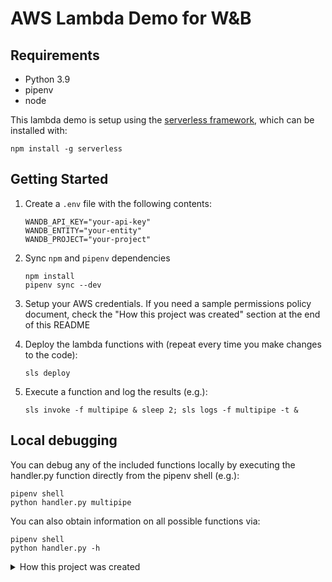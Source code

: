 # AWS Lambda Demo for W&B

## Requirements

- Python 3.9
- pipenv
- node

This lambda demo is setup using the [serverless framework](https://www.serverless.com/), which can be installed with:

```
npm install -g serverless
```

## Getting Started

1. Create a `.env` file with the following contents:
    ```
    WANDB_API_KEY="your-api-key"
    WANDB_ENTITY="your-entity"
    WANDB_PROJECT="your-project"
    ```

2. Sync `npm` and `pipenv` dependencies
    ```shell
    npm install
    pipenv sync --dev
    ```

3. Setup your AWS credentials. If you need a sample permissions policy document, check the "How this project was created" section at the end of this README

4. Deploy the lambda functions with (repeat every time you make changes to the code):
    ```shell
    sls deploy
    ```

5. Execute a function and log the results (e.g.):
    ```shell
    sls invoke -f multipipe & sleep 2; sls logs -f multipipe -t &
    ```

## Local debugging

You can debug any of the included functions locally by executing the handler.py function directly from the pipenv shell (e.g.):
```shell
pipenv shell
python handler.py multipipe
```

You can also obtain information on all possible functions via:
```shell
pipenv shell
python handler.py -h
```

<details>
<summary>How this project was created</summary>

This project was created as follows:

1. Installed serverless framework with:
   ```
   npm install -g serverless
   ```
2. Created a serverless project from the repo root by running:
   ```shell
   sls create --template aws-python3 --path lambda-wandb-test
   ```

3. Created AWS user group with initial permissions created with the [serverless policy generator](https://open-sl.github.io/serverless-permission-generator/). Some required permissions were still missing:
    - `cloudformation:CreateChangeSet`
    - `cloudformation:ExecuteChangeSet`
    - `cloudformation:DeleteChangeSet`
    - `logs:TagResource`
    - `lambda:TagResource`

    ```json
    {
      "Version": "2012-10-17",
      "Statement": [
        {
          "Effect": "Allow",
          "Action": [
            "cloudformation:List*",
            "cloudformation:Get*",
            "cloudformation:ValidateTemplate"
          ],
          "Resource": [
            "*"
          ]
        },
        {
          "Effect": "Allow",
          "Action": [
            "cloudformation:CreateStack",
            "cloudformation:CreateUploadBucket",
            "cloudformation:CreateChangeSet",
            "cloudformation:ExecuteChangeSet",
            "cloudformation:DeleteChangeSet",
            "cloudformation:DeleteStack",
            "cloudformation:Describe*",
            "cloudformation:UpdateStack"
          ],
          "Resource": [
            "arn:aws:cloudformation:{region}:{account_id}:stack/{project_name}-{stage}/*"
          ]
        },
        {
          "Effect": "Allow",
          "Action": [
            "s3:GetBucketLocation",
            "s3:CreateBucket",
            "s3:DeleteBucket",
            "s3:ListBucket",
            "s3:GetBucketPolicy",
            "s3:PutBucketPolicy",
            "s3:ListBucketVersions",
            "s3:PutAccelerateConfiguration",
            "s3:GetEncryptionConfiguration",
            "s3:PutEncryptionConfiguration",
            "s3:DeleteBucketPolicy"
          ],
          "Resource": [
            "arn:aws:s3:::{project_name}*serverlessdeploy*"
          ]
        },
        {
          "Effect": "Allow",
          "Action": [
            "s3:PutObject",
            "s3:GetObject",
            "s3:DeleteObject"
          ],
          "Resource": [
            "arn:aws:s3:::{project_name}*serverlessdeploy*"
          ]
        },
        {
          "Effect": "Allow",
          "Action": [
            "lambda:Get*",
            "lambda:List*",
            "lambda:CreateFunction"
          ],
          "Resource": [
            "*"
          ]
        },
        {
          "Effect": "Allow",
          "Action": [
            "lambda:AddPermission",
            "lambda:CreateAlias",
            "lambda:TagResource",
            "lambda:DeleteFunction",
            "lambda:InvokeFunction",
            "lambda:PublishVersion",
            "lambda:RemovePermission",
            "lambda:Update*"
          ],
          "Resource": [
            "arn:aws:lambda:{region}:{account_id}:function:{project_name}-{stage}-*"
          ]
        },
        {
          "Effect": "Allow",
          "Action": [
            "cloudwatch:GetMetricStatistics"
          ],
          "Resource": [
            "*"
          ]
        },
        {
          "Action": [
            "logs:CreateLogGroup",
            "logs:CreateLogStream",
            "logs:DeleteLogGroup",
            "logs:TagResource"
          ],
          "Resource": [
            "arn:aws:logs:{region}:{account_id}:*"
          ],
          "Effect": "Allow"
        },
        {
          "Action": [
            "logs:PutLogEvents"
          ],
          "Resource": [
            "arn:aws:logs:{region}:{account_id}:*"
          ],
          "Effect": "Allow"
        },
        {
          "Effect": "Allow",
          "Action": [
            "logs:DescribeLogStreams",
            "logs:DescribeLogGroups",
            "logs:FilterLogEvents"
          ],
          "Resource": [
            "*"
          ]
        },
        {
          "Effect": "Allow",
          "Action": [
            "events:Put*",
            "events:Remove*",
            "events:Delete*"
          ],
          "Resource": [
            "arn:aws:events:{region}:{account_id}:rule/{project_name}-{stage}-{region}"
          ]
        },
        {
          "Effect": "Allow",
          "Action": [
            "events:DescribeRule"
          ],
          "Resource": [
            "arn:aws:events:{region}:{account_id}:rule/{project_name}-{stage}-*"
          ]
        },
        {
          "Effect": "Allow",
          "Action": [
            "iam:PassRole"
          ],
          "Resource": [
            "arn:aws:iam::{account_id}:role/*"
          ]
        },
        {
          "Effect": "Allow",
          "Action": [
            "iam:GetRole",
            "iam:CreateRole",
            "iam:PutRolePolicy",
            "iam:DeleteRolePolicy",
            "iam:DeleteRole"
          ],
          "Resource": [
            "arn:aws:iam::{account_id}:role/{project_name}-{stage}-{region}-lambdaRole"
          ]
        }
      ]
    }
    ```

4. Ran `sls remove && sls deploy` to debug policy permissions, until the stack was properly created

5. Added necessary `serverless` plugins using `npm`

</details>
